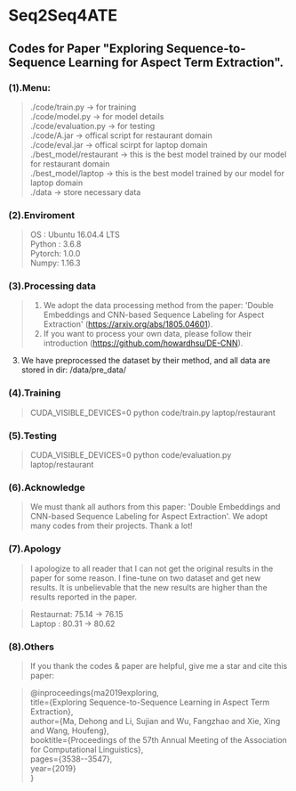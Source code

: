# Seq2Seq4ATE

## Codes for Paper "Exploring Sequence-to-Sequence Learning for Aspect Term Extraction".

### (1).Menu:  
> ./code/train.py -> for training  
> ./code/model.py -> for model details  
> ./code/evaluation.py -> for testing  
> ./code/A.jar -> offical script for restaurant domain  
> ./code/eval.jar -> offical scirpt for laptop domain  
> ./best_model/restaurant -> this is the best model trained by our model for restaurant domain  
> ./best_model/laptop -> this is the best model trained by our model for laptop domain  
> ./data -> store necessary data  


### (2).Enviroment
> OS         : Ubuntu 16.04.4 LTS  
> Python : 3.6.8  
> Pytorch: 1.0.0  
> Numpy: 1.16.3  

### (3).Processing data  
> 1. We adopt the data processing method from the paper: 'Double Embeddings and CNN-based Sequence Labeling for Aspect Extraction' (https://arxiv.org/abs/1805.04601).  
> 2. If you want to process your own data, please follow their introduction (https://github.com/howardhsu/DE-CNN).  
3. We have preprocessed the dataset by their method, and all data are stored in dir: /data/pre_data/  


### (4).Training
> CUDA_VISIBLE_DEVICES=0 python code/train.py laptop/restaurant

### (5).Testing
> CUDA_VISIBLE_DEVICES=0 python code/evaluation.py laptop/restaurant


### (6).Acknowledge
> We must thank all authors from this paper: 'Double Embeddings and CNN-based Sequence Labeling for Aspect Extraction'. We adopt many codes from their projects. Thank a lot!

### (7).Apology
> I apologize to all reader that I can not get the original results in the paper for some reason. I fine-tune on two dataset and get new results. It is unbelievable that the new results are higher than the results reported in the paper. 

> Restaurnat: 75.14 -> 76.15  
> Laptop    : 80.31 -> 80.62  

### (8).Others
> If you thank the codes & paper are helpful, give me a star and cite this paper:  

> @inproceedings{ma2019exploring,  
>   title={Exploring Sequence-to-Sequence Learning in Aspect Term Extraction},  
>              author={Ma, Dehong and Li, Sujian and Wu, Fangzhao and Xie, Xing and Wang, Houfeng},  
>              booktitle={Proceedings of the 57th Annual Meeting of the Association for Computational Linguistics},  
>              pages={3538--3547},  
>             year={2019}  
> }



